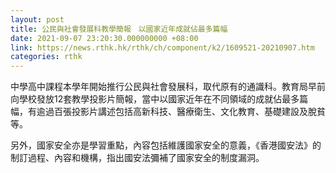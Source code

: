 ```yaml
---
layout: post
title: 公民與社會發展科教學簡報　以國家近年成就佔最多篇幅
date: 2021-09-07 23:20:30.000000000 +08:00
link: https://news.rthk.hk/rthk/ch/component/k2/1609521-20210907.htm
categories: rthk
---
```


中學高中課程本學年開始推行公民與社會發展科，取代原有的通識科。教育局早前向學校發放12套教學投影片簡報，當中以國家近年在不同領域的成就佔最多篇幅，有逾過百張投影片講述包括高新科技、醫療衛生、文化教育、基礎建設及脫貧等。

另外，國家安全亦是學習重點，內容包括維護國家安全的意義，《香港國安法》的制訂過程、內容和機構，指出國安法彌補了國家安全的制度漏洞。

